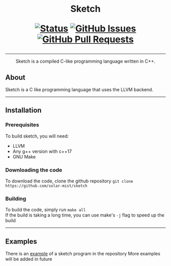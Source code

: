 <h1 align="center">
Sketch

[![Status](https://img.shields.io/badge/status-active-success.svg)]() [![GitHub Issues](https://img.shields.io/github/issues/solar-mist/sketch.svg)](https://github.com/solar-mist/sketch/issues) [![GitHub Pull Requests](https://img.shields.io/github/issues-pr/solar-mist/sketch.svg)](https://github.com/solar-mist/sketch/pulls)
</h1>

---

<p align="center">
  Sketch is a compiled C-like programming language written in C++.
</p>

## About
Sketch is a C like programming language that uses the LLVM backend.

---

## Installation
### Prerequisites
To build sketch, you will need:
* LLVM
* Any g++ version with c++17
* GNU Make
### Downloading the code
To download the code, clone the github repository `git clone https://github.com/solar-mist/sketch`
### Building
To build the code, simply run `make all`
<br>
If the build is taking a long time, you can use make's `-j` flag to speed up the build

---

## Examples
There is an [example](example.qrk) of a sketch program in the repository
More examples will be added in future